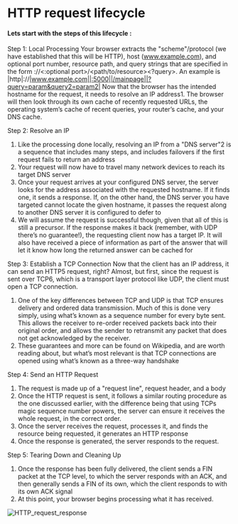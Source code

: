 
# HTTP request lifecycle


#### Lets start with the steps of this lifecycle :


Step 1: Local Processing
Your browser extracts the "scheme"/protocol (we have established
that this will be HTTP), host (www.example.com),
and optional port number, resource path, and query strings that are specified in the form
<protocol>://<host><:optional port>/<path/to/resource><?query>. An example is |http|://|www.example.com||:5000||/mainpage||?query=param&query2=param2|
Now that the browser has the intended hostname for the request, it needs to resolve an IP address1. The browser will then look through its own cache of recently requested URLs, the operating system’s cache of recent
 queries, your router’s cache, and your DNS cache.

Step 2: Resolve an IP
1. Like the processing done locally, resolving an IP from a "DNS server"2 is a sequence that includes many steps, and includes failovers if the first request fails to return an address
2. Your request will now have to travel many network devices to reach its target DNS server
3. Once your request arrives at your configured DNS server, the server looks for the address associated with the requested hostname. If it finds one, it sends a response. If, on the other hand, the DNS server you have targeted cannot locate the given hostname, it passes the request along to another DNS server it is configured to defer to
4. We will assume the request is successful though, given that all of this is still a precursor. If the response makes it back (remember, with UDP there’s no guarantee!), the requesting client now has a target IP. It will also have received a piece of information as part of the answer that will let it know how long the returned answer can be cached for

Step 3: Establish a TCP Connection
Now that the client has an IP address, it can send an HTTP5 request, right? Almost, but first, since the request is sent over TCP6, which is a transport layer protocol like UDP, the client must open a TCP connection.

1. One of the key differences between TCP and UDP is that TCP ensures delivery and ordered data transmission. Much of this is done very simply, using what’s known as a sequence number for every byte sent. This allows the receiver to re-order received packets back into their original order, and allows the sender to retransmit any packet that does not get acknowledged by the receiver.
2. These guarantees and more can be found on Wikipedia, and are worth reading about, but what’s most relevant is that TCP connections are opened using what’s known as a three-way handshake


Step 4: Send an HTTP Request

1. The request is made up of a "request line", request header, and a body
2. Once the HTTP request is sent, it follows a similar routing procedure as the one discussed earlier, with the difference being that using TCPs magic sequence number powers, the server can ensure it receives the whole request, in the correct order.
3. Once the server receives the request, processes it, and finds the resource being requested, it generates an HTTP response
4. Once the response is generated, the server responds to the request.


Step 5: Tearing Down and Cleaning Up
1. Once the response has been fully delivered, the client sends a FIN packet at the TCP level, to which the server responds with an ACK, and then generally sends a FIN of its own, which the client responds to with its own ACK signal
2. At this point, your browser begins processing what it has received.


![HTTP_request_response](https://user-images.githubusercontent.com/79080942/125158996-40d82200-e17d-11eb-8502-f63d79263c40.jpg)







